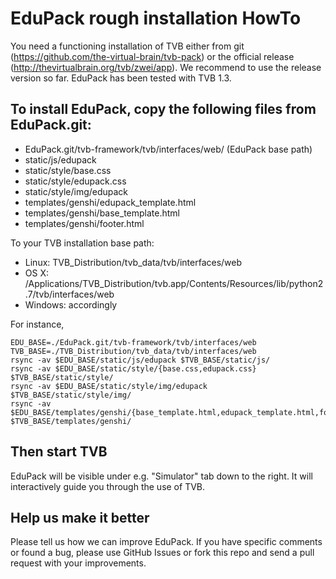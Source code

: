 # EduPack rough installation HowTo

You need a functioning installation of TVB either from git (https://github.com/the-virtual-brain/tvb-pack) or the official release (http://thevirtualbrain.org/tvb/zwei/app). We recommend to use the release version so far. EduPack has been tested with TVB 1.3.

## To install EduPack, copy the following files from EduPack.git:

* EduPack.git/tvb-framework/tvb/interfaces/web/ (EduPack base path)
 * static/js/edupack
 * static/style/base.css
 * static/style/edupack.css
 * static/style/img/edupack
 * templates/genshi/edupack_template.html
 * templates/genshi/base_template.html
 * templates/genshi/footer.html

To your TVB installation base path:

* Linux: TVB_Distribution/tvb_data/tvb/interfaces/web
* OS X: /Applications/TVB_Distribution/tvb.app/Contents/Resources/lib/python2.7/tvb/interfaces/web
* Windows: accordingly

For instance,

```
EDU_BASE=./EduPack.git/tvb-framework/tvb/interfaces/web
TVB_BASE=./TVB_Distribution/tvb_data/tvb/interfaces/web
rsync -av $EDU_BASE/static/js/edupack $TVB_BASE/static/js/
rsync -av $EDU_BASE/static/style/{base.css,edupack.css} $TVB_BASE/static/style/
rsync -av $EDU_BASE/static/style/img/edupack $TVB_BASE/static/style/img/
rsync -av $EDU_BASE/templates/genshi/{base_template.html,edupack_template.html,footer.html} $TVB_BASE/templates/genshi/
```

## Then start TVB

EduPack will be visible under e.g. "Simulator" tab down to the right. It will interactively guide you through the use of TVB.

## Help us make it better

Please tell us how we can improve EduPack. If you have specific comments or found a bug, please use GitHub Issues or fork this repo and send a pull request with your improvements.
